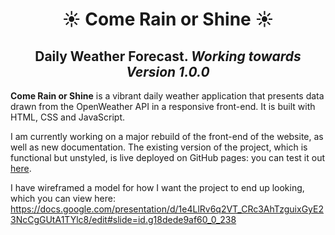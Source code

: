 <h1 align="center"> ☀️ Come Rain or Shine ☀️ </h1>
<h2 align="center"> Daily Weather Forecast. <i> Working towards Version 1.0.0 </i> </h2>
<p><strong>Come Rain or Shine</strong> is a vibrant daily weather application that presents data drawn from the OpenWeather API in a responsive front-end. It is built with HTML, CSS and JavaScript.

I am currently working on a major rebuild of the front-end of the website, as well as new documentation. The existing version of the project, which is functional but unstyled, is live deployed on GitHub pages: you can test it out [here](https://djbowen95.github.io/Come-Rain-or-Shine/).

I have wireframed a model for how I want the project to end up looking, which you can view here: https://docs.google.com/presentation/d/1e4LlRv6q2VT_CRc3AhTzguixGyE23NcCgGUtA1TYlc8/edit#slide=id.g18dede9af60_0_238
